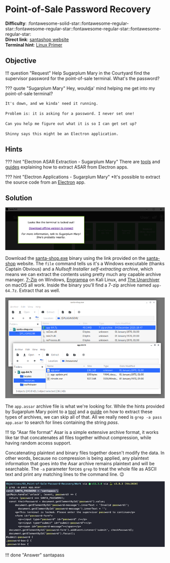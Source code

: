 # Point-of-Sale Password Recovery

**Difficulty**: :fontawesome-solid-star::fontawesome-regular-star::fontawesome-regular-star::fontawesome-regular-star::fontawesome-regular-star:<br/>
**Direct link**: [santashop website](https://download.holidayhackchallenge.com/2020/santa-shop/?challenge=santashop&id=54acdeec-8f9c-4288-94d5-dcd1e00ac63f)<br/>
**Terminal hint**: [Linux Primer](../hints/h3.md)


## Objective

!!! question "Request"
    Help Sugarplum Mary in the Courtyard find the supervisor password for the point-of-sale terminal. What's the password?

??? quote "Sugarplum Mary"
    Hey, wouldja' mind helping me get into my point-of-sale terminal?
    
    It's down, and we kinda' need it running.
    
    Problem is: it is asking for a password. I never set one!
    
    Can you help me figure out what it is so I can get set up?
    
    Shinny says this might be an Electron application.


## Hints

??? hint "Electron ASAR Extraction - Sugarplum Mary"
    There are [tools](https://www.npmjs.com/package/asar) and [guides](https://medium.com/how-to-electron/how-to-get-source-code-of-any-electron-application-cbb5c7726c37) explaining how to extract ASAR from Electron apps.

??? hint "Electron Applications - Sugarplum Mary"
    *It's possible to extract the source code from an [Electron](https://www.electronjs.org/) app.

## Solution

![Locked PoS](../img/objectives/o3/locked_pos.png)

 Download the [santa-shop.exe](../artifacts/objectives/o3/santa-shop.exe) binary using the link provided on the [santa-shop](https://download.holidayhackchallenge.com/2020/santa-shop/?challenge=santashop&id=54acdeec-8f9c-4288-94d5-dcd1e00ac63f) website. The `file` command tells us it's a Windows executable (thanks Captain Obvious) and a *Nullsoft Installer self-extracting archive*, which means we can extract the contents using pretty much any capable archive manager. [7-Zip](https://www.7-zip.org/) on Windows, [Engrampa](https://github.com/mate-desktop/engrampa) on Kali Linux, and [The Unarchiver](https://theunarchiver.com/) on macOS all work. Inside the binary you'll find a 7-zip archive named `app-64.7z`. Extract that as well.

![Unpacking the binary](../img/objectives/o3/unpack_exe.png)

The `app.assar` archive file is what we're looking for. While the hints provided by Sugarplum Mary point to a [tool](https://www.npmjs.com/package/asar) and a [guide](https://medium.com/how-to-electron/how-to-get-source-code-of-any-electron-application-cbb5c7726c37) on how to extract these types of archives, we can skip all of that. All we really need is `grep -a pass app.asar` to search for lines containing the string *pass*.

!!! tip "Asar file format"
    Asar is a simple extensive archive format, it works like tar that concatenates all files together without compression, while having random access support.

Concatenating plaintext and binary files together doesn't modify the data. In other words, because no compression is being applied, any plaintext information that goes into the Asar archive remains plaintext and will be searchable. The `-a` parameter forces `grep` to treat the whole file as ASCII text and print any matching lines to the command line. :wink:
 
![Finding the password](../img/objectives/o3/password.png)


!!! done "Answer"
    santapass
